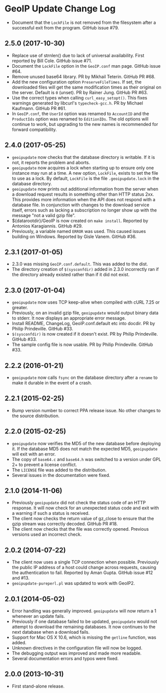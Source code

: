 GeoIP Update Change Log
=======================

* Document that the `LockFile` is not removed from the filesystem after
  a successful exit from the program. GitHub issue #79.

2.5.0 (2017-10-30)
------------------

* Replace use of strnlen() due to lack of universal availability. First
  reported by Bill Cole. GitHub issue #71.
* Document the `LockFile` option in the `GeoIP.conf` man page. GitHub
  issue #64.
* Remove unused base64 library. PR by Mikhail Teterin. GitHub PR #68.
* Add the new configuration option `PreserveFileTimes`. If set,
  the downloaded files will get the same modification times as
  their original on the server. Default is `0` (unset).
  PR by Rainer Jung. GitHub PR #63.
* Use the correct types when calling `curl_easy_setopt()`. This fixes
  warnings generated by libcurl's `typecheck-gcc.h`. PR by Michael
  Kaufmann. GitHub PR #61.
* In `GeoIP.conf`, the `UserId` option was renamed to `AccountID` and the
  `ProductIds` option was renamed to `EditionIDs`. The old options will
  continue to work, but upgrading to the new names is recommended for
  forward compatibility.

2.4.0 (2017-05-25)
------------------

* `geoipupdate` now checks that the database directory is writable. If it
  is not, it reports the problem and aborts.
* `geoipupdate` now acquires a lock when starting up to ensure only one
  instance may run at a time. A new option, `LockFile`, exists to set the
  file to use as a lock. By default, `LockFile` is the file
  `.geoipupdate.lock` in the database directory.
* `geoipupdate` now prints out additional information from the server when
  a download request results in something other than HTTP status 2xx. This
  provides more information when the API does not respond with a database
  file. In conjunction with changes to the download service itself, errors
  such as lacking a subscription no longer show up with the message "not a
  valid gzip file".
* ${datarootdir}/GeoIP is now created on `make install`. Reported by Antonios
  Karagiannis. GitHub #29.
* Previously, a variable named `ERROR` was used. This caused issues building
  on Windows. Reported by Gisle Vanem. GitHub #36.

2.3.1 (2017-01-05)
------------------

* 2.3.0 was missing `GeoIP.conf.default`. This was added to the dist.
* The directory creation of `$(sysconfdir)` added in 2.3.0 incorrectly ran if
  the directory already existed rather than if it did not exist.

2.3.0 (2017-01-04)
------------------

* `geoipupdate` now uses TCP keep-alive when compiled with cURL 7.25 or
  greater.
* Previously, on an invalid gzip file, `geoipupdate` would output binary data
  to stderr. It now displays an appropriate error message.
* Install README, ChangeLog, GeoIP.conf.default etc into docdir. PR by
  Philip Prindeville. GitHub #33.
* `$(sysconfdir)` is now created if it doesn't exist. PR by Philip
  Prindeville. GitHub #33.
* The sample config file is now usable. PR by Philip Prindeville. GitHub #33.

2.2.2 (2016-01-21)
------------------

* `geoipupdate` now calls `fsync` on the database directory after a `rename`
  to make it durable in the event of a crash.

2.2.1 (2015-02-25)
------------------

* Bump version number to correct PPA release issue. No other changes to the
  source distribution.

2.2.0 (2015-02-25)
------------------

* `geoipupdate` now verifies the MD5 of the new database before deploying it.
  If the database MD5 does not match the expected MD5, `geoipupdate` will
  exit with an error.
* The copy of `base64.c` and `base64.h` was switched to a version under GPL 2+
  to prevent a license conflict.
* The `LICENSE` file was added to the distribution.
* Several issues in the documentation were fixed.

2.1.0 (2014-11-06)
------------------

* Previously `geoipupdate` did not check the status code of an HTTP response.
  It will now check for an unexpected status code and exit with a warning if
  such a status is received.
* The client now checks the return value of gz_close to ensure that the gzip
  stream was correctly decoded. GitHub PR #18.
* The client now checks that the file was correctly opened. Previous versions
  used an incorrect check.

2.0.2 (2014-07-22)
------------------

* The client now uses a single TCP connection when possible. Previously the
  public IP address of a host could change across requests, causing the
  authentication to fail. Reported by Aman Gupta. GitHub issue #12 and #13.
* `geoipupdate-pureperl.pl` was updated to work with GeoIP2.

2.0.1 (2014-05-02)
------------------

* Error handling was generally improved. `geoipupdate` will now return a 1
  whenever an update fails.
* Previously if one database failed to be updated, `geoipupdate` would not
  attempt to download the remaining databases. It now continues to the next
  database when a download fails.
* Support for Mac OS X 10.6, which is missing the `getline` function, was
  added.
* Unknown directives in the configuration file will now be logged.
* The debugging output was improved and made more readable.
* Several documentation errors and typos were fixed.

2.0.0 (2013-10-31)
------------------

* First stand-alone release.

